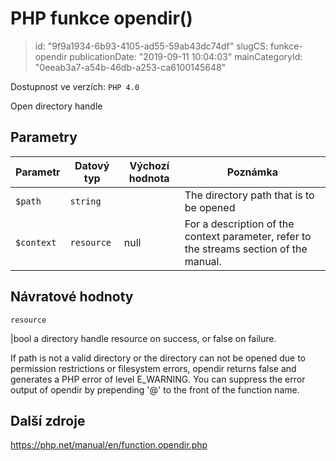 PHP funkce opendir()
================================

> id: "9f9a1934-6b93-4105-ad55-59ab43dc74df"
> slugCS: funkce-opendir
> publicationDate: "2019-09-11 10:04:03"
> mainCategoryId: "0eeab3a7-a54b-46db-a253-ca6100145648"

Dostupnost ve verzích: `PHP 4.0`

Open directory handle


Parametry
--------------

| Parametr | Datový typ | Výchozí hodnota | Poznámka |
|-----|-----|-----|-----|
| `$path` | `string` |  | The directory path that is to be opened |
| `$context` | `resource` | null | For a description of the context parameter, refer to the streams section of the manual. |


Návratové hodnoty
----------------

`resource`

|bool a directory handle resource on success, or
false on failure.
</p>
<p>
If path is not a valid directory or the
directory can not be opened due to permission restrictions or
filesystem errors, opendir returns false and
generates a PHP error of level
E_WARNING. You can suppress the error output of
opendir by prepending
'@' to the
front of the function name.

Další zdroje
------------

https://php.net/manual/en/function.opendir.php
